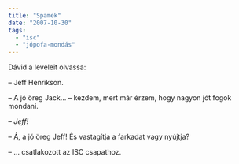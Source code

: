 ```yaml
---
title: "Spamek"
date: "2007-10-30"
tags: 
  - "isc"
  - "jópofa-mondás"
---
```


Dávid a leveleit olvassa:

– Jeff Henrikson.

– A jó öreg Jack… – kezdem, mert már érzem, hogy nagyon jót fogok mondani.

– _Jeff!_

– Á, a jó öreg Jeff! És vastagítja a farkadat vagy nyújtja?

– … csatlakozott az ISC csapathoz.
